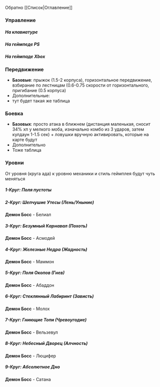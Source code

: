 Обратно [[Список|Оглавление]]
### Управление
##### На клавиатуре
##### На геймпеде PS
##### На геймпаде Xbox

### Передвижение
- **Базовые**: прыжок (1.5-2 корпуса), горизонтальное передвижение, взбирание по лестницам (0.6-0.75 скорости от горизонтального, пригибание (0.5 корпуса)
- Дополнительные:
- тут будет такая же таблица
### Боевка
- **Базовых**: просто атака в ближнем (дистанция маленькая, сносит 34% хп у мелкого моба, изначально комбо из 3 ударов, затем кулдаун 1-1.5 сек) + ловушки вручную активировать, которые на карте будут
- Дополнительно
- Тоже таблица


### Уровни
От уровня (круга ада) к уровню механики и стиль геймплея будут чуть меняться
##### 1-Круг: Поля пустоты
##### 2-Круг: Шепчушие Утесы (Лень/Уныние)
**Демон Босс** - Белиал
##### 3-Круг: Безумный Карнавал (Похоть)
**Демон Босс** - Асмодей
##### 4-Круг: Железные Недра (Жадность)
**Демон Босс** - Маммон
##### 5-Круг: Поля Окопов (Гнев)
**Демон Босс** - Абаддон
##### 6-Круг: Стеклянный Лабиринт (Зависть)
**Демон Босс** - Молох
##### 7-Круг: Гниющие Топи (Чревоугодие)
**Демон Босс** - Вельзевул
##### 8-Круг: Небесный Дворец (Алчность)
**Демон Босс** - Люцифер
##### 9-Круг: Абсолютное Дно
**Демон Босс** - Сатана
